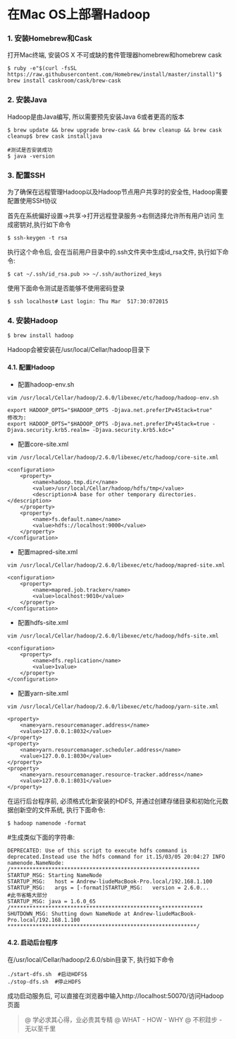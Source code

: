 # 在Mac OS上部署Hadoop

### 1. 安装Homebrew和Cask  
打开Mac终端, 安装OS X 不可或缺的套件管理器homebrew和homebrew cask
```shell
$ ruby -e"$(curl -fsSL https://raw.githubusercontent.com/Homebrew/install/master/install)"$ brew install caskroom/cask/brew-cask
```

### 2. 安装Java  
Hadoop是由Java编写, 所以需要预先安装Java 6或者更高的版本
```shell
$ brew update && brew upgrade brew-cask && brew cleanup && brew cask cleanup$ brew cask installjava

#测试是否安装成功
$ java -version
```

### 3. 配置SSH  
为了确保在远程管理Hadoop以及Hadoop节点用户共享时的安全性, Hadoop需要配置使用SSH协议  

首先在系统偏好设置->共享->打开远程登录服务->右侧选择允许所有用户访问
生成密钥对,执行如下命令
```shell
$ ssh-keygen -t rsa
```
执行这个命令后, 会在当前用户目录中的.ssh文件夹中生成id_rsa文件, 执行如下命令:
```shell
$ cat ~/.ssh/id_rsa.pub >> ~/.ssh/authorized_keys
```
使用下面命令测试是否能够不使用密码登录
```shell
$ ssh localhost# Last login: Thu Mar  517:30:072015
```

### 4. 安装Hadoop
```shell
$ brew install hadoop
```
Hadoop会被安装在/usr/local/Cellar/hadoop目录下
#### 4.1. 配置Hadoop
- 配置hadoop-env.sh  
```shell
vim /usr/local/Cellar/hadoop/2.6.0/libexec/etc/hadoop/hadoop-env.sh

export HADOOP_OPTS="$HADOOP_OPTS -Djava.net.preferIPv4Stack=true"
修改为:
export HADOOP_OPTS="$HADOOP_OPTS -Djava.net.preferIPv4Stack=true -Djava.security.krb5.realm= -Djava.security.krb5.kdc="
```

- 配置core-site.xml
```shell
vim /usr/local/Cellar/hadoop/2.6.0/libexec/etc/hadoop/core-site.xml

<configuration>
    <property>
        <name>hadoop.tmp.dir</name>
        <value>/usr/local/Cellar/hadoop/hdfs/tmp</value>
        <description>A base for other temporary directories.</description>
    </property>
    <property>
        <name>fs.default.name</name>
        <value>hdfs://localhost:9000</value>
    </property>
</configuration>
```

- 配置mapred-site.xml
```shell
vim /usr/local/Cellar/hadoop/2.6.0/libexec/etc/hadoop/mapred-site.xml

<configuration>
    <property>
        <name>mapred.job.tracker</name>
        <value>localhost:9010</value>
    </property>
</configuration>
```

- 配置hdfs-site.xml
```shell
vim /usr/local/Cellar/hadoop/2.6.0/libexec/etc/hadoop/hdfs-site.xml

<configuration>
    <property>
        <name>dfs.replication</name>
        <value>1value>
    </property>
</configuration>
```

- 配置yarn-site.xml
```shell
vim /usr/local/Cellar/hadoop/2.6.0/libexec/etc/hadoop/yarn-site.xml

<property>
    <name>yarn.resourcemanager.address</name>
    <value>127.0.0.1:8032</value>
</property>
<property>
    <name>yarn.resourcemanager.scheduler.address</name>
    <value>127.0.0.1:8030</value>
</property>
<property>
    <name>yarn.resourcemanager.resource-tracker.address</name>
    <value>127.0.0.1:8031</value>
</property>
```
在运行后台程序前, 必须格式化新安装的HDFS, 并通过创建存储目录和初始化元数据创新空的文件系统, 执行下面命令:
```shell
$ hadoop namenode -format
```
#生成类似下面的字符串:
```shell
DEPRECATED: Use of this script to execute hdfs command is deprecated.Instead use the hdfs command for it.15/03/05 20:04:27 INFO namenode.NameNode:
/************************************************************
STARTUP_MSG: Starting NameNode
STARTUP_MSG:   host = Andrew-liudeMacBook-Pro.local/192.168.1.100
STARTUP_MSG:   args = [-format]STARTUP_MSG:   version = 2.6.0...
#此书省略大部分
STARTUP_MSG: java = 1.6.0_65
/***********************************************s*************
SHUTDOWN_MSG: Shutting down NameNode at Andrew-liudeMacBook-Pro.local/192.168.1.100
************************************************************/
```
#### 4.2. 启动后台程序

在/usr/local/Cellar/hadoop/2.6.0/sbin目录下, 执行如下命令
```shell
./start-dfs.sh  #启动HDFS$
./stop-dfs.sh  #停止HDFS
```
成功启动服务后, 可以直接在浏览器中输入http://localhost:50070/访问Hadoop页面

> @ 学必求其心得，业必贵其专精
> @ WHAT - HOW - WHY
> @ 不积跬步 - 无以至千里